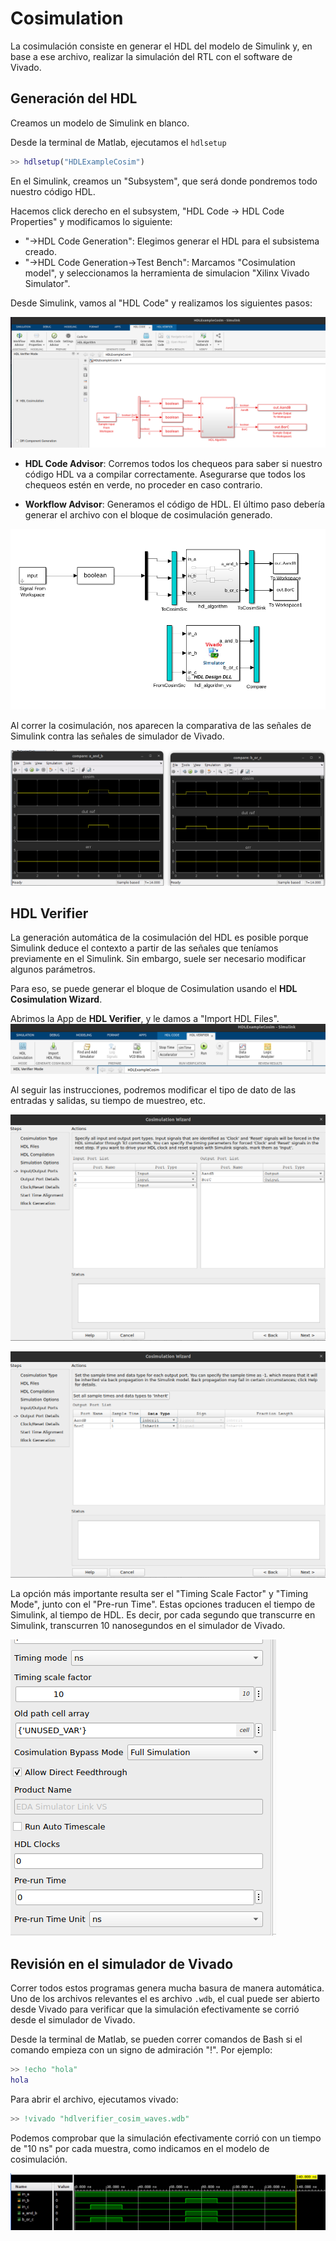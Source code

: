 # Cosimulation

La cosimulación consiste en generar el HDL del modelo de Simulink y, en base a ese archivo, realizar la simulación del RTL con el software de Vivado.

## Generación del HDL

Creamos un modelo de Simulink en blanco.

Desde la terminal de Matlab, ejecutamos el `hdlsetup`

```matlab
>> hdlsetup("HDLExampleCosim")
```

En el Simulink, creamos un "Subsystem", que será donde pondremos todo nuestro código HDL.

Hacemos click derecho en el subsystem, "HDL Code -> HDL Code Properties" y modificamos lo siguiente:

* "->HDL Code Generation": Elegimos generar el HDL para el subsistema creado.
* "->HDL Code Generation->Test Bench": Marcamos "Cosimulation model", y seleccionamos la herramienta de simulacion "Xilinx Vivado Simulator".

Desde Simulink, vamos al "HDL Code" y realizamos los siguientes pasos:

![HDL Code options](images/hdl_code.png)

* **HDL Code Advisor**: Corremos todos los chequeos para saber si nuestro código HDL va a compilar correctamente. Asegurarse que todos los chequeos estén en verde, no proceder en caso contrario.

* **Workflow Advisor**: Generamos el código de HDL. El último paso debería generar el archivo con el bloque de cosimulación generado.

![Alt text](images/cosim_model.png)

Al correr la cosimulación, nos aparecen la comparativa de las señales de Simulink contra las señales de simulador de Vivado.

![Alt text](images/cosim_output.png)

## HDL Verifier

La generación automática de la cosimulación del HDL es posible porque Simulink deduce el contexto a partir de las señales que teníamos previamente en el Simulink. Sin embargo, suele ser necesario modificar algunos parámetros.

Para eso, se puede generar el bloque de Cosimulation usando el **HDL Cosimulation Wizard**.

Abrimos la App de **HDL Verifier**, y le damos a "Import HDL Files".
![HDL Verifier](images/hdl_verifier.png)

Al seguir las instrucciones, podremos modificar el tipo de dato de las entradas y salidas, su tiempo de muestreo, etc.

![I/O](images/io.png)

![Output Type](images/output_type.png)

La opción más importante resulta ser  el "Timing Scale Factor" y "Timing Mode", junto con el "Pre-run Time". Estas opciones traducen el tiempo de Simulink, al tiempo de HDL. Es decir, por cada segundo que transcurre en Simulink, transcurren 10 nanosegundos en el simulador de Vivado.

![Alt text](images/cosim_time.png)

## Revisión en el simulador de Vivado

Correr todos estos programas genera mucha basura de manera automática. Uno de los archivos relevantes el es archivo `.wdb`, el cual puede ser abierto desde Vivado para verificar que la simulación efectivamente se corrió desde el simulador de Vivado.

Desde la terminal de Matlab, se pueden correr comandos de Bash si el comando empieza con un signo de admiración "!". Por ejemplo:

```matlab
>> !echo "hola"
hola
```

Para abrir el archivo, ejecutamos vivado:

```matlab
>> !vivado "hdlverifier_cosim_waves.wdb"
```

Podemos comprobar que la simulación efectivamente corrió con un tiempo de "10 ns" por cada muestra, como indicamos en el modelo de cosimulación.

![Vivado simulator](images/vivado_simulator.png)
